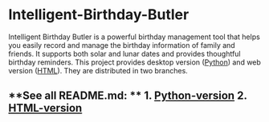# Intelligent-Birthday-Butler
Intelligent Birthday Butler is a powerful birthday management tool that helps you easily record and manage the birthday information of family and friends. It supports both solar and lunar dates and provides thoughtful birthday reminders. This project provides desktop version ([Python](https://github.com/Jessssssseea/Intelligent-Birthday-Butler/tree/main/python)) and web version ([HTML](https://github.com/Jessssssseea/Intelligent-Birthday-Butler/tree/main/html)). They are distributed in two branches.
## **See all README.md: ** 1. [Python-version](https://github.com/Jessssssseea/Intelligent-Birthday-Butler/python/README.md)   2. [HTML-version](https://github.com/Jessssssseea/Intelligent-Birthday-Butler/html/README.md)
